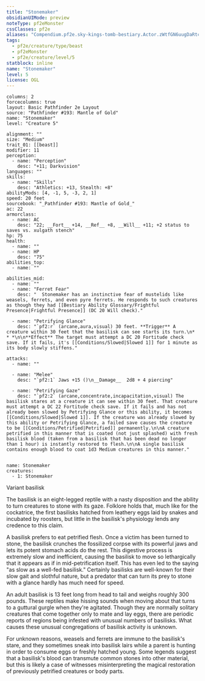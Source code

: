 ```yaml
---
title: "Stonemaker"
obsidianUIMode: preview
noteType: pf2eMonster
cssClasses: pf2e
aliases: "Compendium.pf2e.sky-kings-tomb-bestiary.Actor.zWtfGN6uugDaRtcS" 
tags:
  - pf2e/creature/type/beast
  - pf2eMonster
  - pf2e/creature/level/5
statblock: inline
name: "Stonemaker"
level: 5
license: OGL
---
```


```statblock
columns: 2
forcecolumns: true
layout: Basic Pathfinder 2e Layout
source: "Pathfinder #193: Mantle of Gold"
name: "Stonemaker"
level: "Creature 5"

alignment: ""
size: "Medium"
trait_01: [[beast]]
modifier: 11
perception:
  - name: "Perception"
    desc: "+11; Darkvision"
languages: ""
skills:
  - name: "Skills"
    desc: "Athletics: +13, Stealth: +8"
abilityMods: [4, -1, 5, -3, 2, 1]
speed: 20 feet
sourcebook: "_Pathfinder #193: Mantle of Gold_"
ac: 22
armorclass:
  - name: AC
    desc: "22; __Fort__ +14, __Ref__ +8, __Will__ +11; +2 status to saves vs. xulgath stench"
hp: 75
health:
  - name: ""
  - name: HP
    desc: "75"
abilities_top:
  - name: ""

abilities_mid:
  - name: ""
  - name: "Ferret Fear"
    desc: "  Stonemaker has an instinctive fear of mustelids like weasels, ferrets, and even pyre ferrets. He responds to such creatures as though they had [[Bestiary Ability Glossary/Frightful Presence|Frightful Presence]] (DC 20 Will check)."

  - name: "Petrifying Glance"
    desc: "`pf2:r` (arcane,aura,visual) 30 feet. **Trigger** A creature within 30 feet that the basilisk can see starts its turn.\n* * *\n\n**Effect** The target must attempt a DC 20 Fortitude check save. If it fails, it's [[Conditions/Slowed|Slowed 1]] for 1 minute as its body slowly stiffens."

attacks:
  - name: ""

  - name: "Melee"
    desc: "`pf2:1` Jaws +15 ()\n__Damage__  2d8 + 4 piercing"

  - name: "Petrifying Gaze"
    desc: "`pf2:2` (arcane,concentrate,incapacitation,visual) The basilisk stares at a creature it can see within 30 feet. That creature must attempt a DC 22 Fortitude check save. If it fails and has not already been slowed by Petrifying Glance or this ability, it becomes [[Conditions/Slowed|Slowed 1]]. If the creature was already slowed by this ability or Petrifying Glance, a failed save causes the creature to be [[Conditions/Petrified|Petrified]] permanently.\n\nA creature petrified in this manner that is coated (not just splashed) with fresh basilisk blood (taken from a basilisk that has been dead no longer than 1 hour) is instantly restored to flesh.\n\nA single basilisk contains enough blood to coat 1d3 Medium creatures in this manner."
 
```

```encounter-table
name: Stonemaker
creatures:
  - 1: Stonemaker
```


Variant basilisk

The basilisk is an eight-legged reptile with a nasty disposition and the ability to turn creatures to stone with its gaze. Folklore holds that, much like for the cockatrice, the first basilisks hatched from leathery eggs laid by snakes and incubated by roosters, but little in the basilisk's physiology lends any credence to this claim.

A basilisk prefers to eat petrified flesh. Once a victim has been turned to stone, the basilisk crunches the fossilized corpse with its powerful jaws and lets its potent stomach acids do the rest. This digestive process is extremely slow and inefficient, causing the basilisk to move so lethargically that it appears as if in mid-petrification itself. This has even led to the saying "as slow as a well-fed basilisk." Certainly basilisks are well-known for their slow gait and slothful nature, but a predator that can turn its prey to stone with a glance hardly has much need for speed.

An adult basilisk is 13 feet long from head to tail and weighs roughly 300 pounds. These reptiles make hissing sounds when moving about that turns to a guttural gurgle when they're agitated. Though they are normally solitary creatures that come together only to mate and lay eggs, there are periodic reports of regions being infested with unusual numbers of basilisks. What causes these unusual congregations of basilisk activity is unknown.

For unknown reasons, weasels and ferrets are immune to the basilisk's stare, and they sometimes sneak into basilisk lairs while a parent is hunting in order to consume eggs or freshly hatched young. Some legends suggest that a basilisk's blood can transmute common stones into other material, but this is likely a case of witnesses misinterpreting the magical restoration of previously petrified creatures or body parts.
